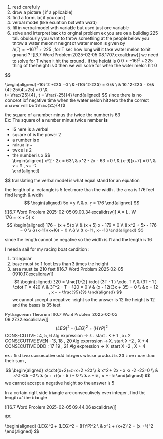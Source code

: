 1. read carefully 
2. draw  a picture ( if a pplicable)
3. find a formula( if you can )
4. verbal  model (like equation but with word)
5. fill in verbal model with variable but used just one variable 
6. solve and interpret back to original problem
ex you are on a building 225 tall. obulously you want to throw something at the people below  you throw  a water melon  if height  of water melon is given by  
$h(T ) = -16T^2+225$ , for T sec how long will it take water melon to hit ground ? 
![[6.7 Word Problem 2025-02-05 08.17.07.excalidraw]] 
we need to solve for T when it hit the ground  , 
if the height is 0 
$0= -16t^2 +225$ 
thing of the  height is 0 then we will solve for when the water melon hit 0 

$$ 

\begin{aligned}
-16t^2 +225 =0 \\ & -(16t^2-225) = 0 \\& 
\\ & 16t^2-225 = 0\\& 
(4t-25)(4t+25) = 0   \\&  
t=  \frac{25}{4}   , t  = \frac{-25}{4}
\end{aligned} 
$$
since there is no concept iof negative time when the  water melon hit zero the the correct answer will be $\frac{25}{4}$


the  square of a number minus the  twice the number is 63  
Ex: The square of a number minus twice number **is** 
- IS  here is a verbal 
- square of is the power 2 
- a number is x 
- minus is - 
- twice is 2 
- the number is x 
$$  
\begin{aligned}
x^2  - 2x =  63  \\ &  x^2  - 2x - 63  =  0  \\ &  (x-9)(x+7)  =  0  \\ & x  = 9   ,  x=  -7   
\end{aligned}
  
$$
translating the verbal model is what equal stand for an equation  

the length of a rectangle is  5 feet  more than the width . the area is 176 feet  
find length  &  width 
$$
\begin{aligned}
 5x =  y    \\ & 
x. y  =  176
\end{aligned}
  $$


![[6.7 Word Problem 2025-02-05 09.00.34.excalidraw]] 
A =  L . W  
176 = (x + 5) x  
$$
\begin{aligned}
176 = (x + 5) x     \\ & 
 (x + 5) x   - 176 = 0   \\ &  
 x^2 + 5x   - 176 = 0  \\ &   
(x-11)(x+16) = 0  \\ &    
 \\ &    x=11  , x=-16
\end{aligned} 
  $$

since the length cannot be negative so the width is 11 and the length is 16 

I need a sail for my racing boat 
condition : 
1. triangular 
2. base must be 1 foot less than 3 times the height 
3. area must be 210 feet 
![[6.7 Word Problem 2025-02-05 09.10.17.excalidraw]]
$$
\begin{aligned}
220  =  \frac{1}{2} \cdot (3T - 1 ) \cdot T   \\ & 
 (3T - 1 ) \cdot T    =  420 \\ &  3T^2 - T  - 420    =  0
 \\ & (x - 12)(3x + 35)  =  0   \\ & x  = 12  ,  x = - \frac{35}{3}
\end{aligned}  
  $$
we cannot accept   a negative height so the answer is 12 
the height is 12 and the bases is 35 feet 

Pythagorean  Theorem 
![[6.7 Word Problem 2025-02-05 09.27.32.excalidraw]] 
$$(LEG)^2  + (LEG)^2 =  (HYP)^2$$
CONSECUTIVE : 4, 5, 6 
 Alg  expression  -> X . start  .  X + 1  , x+ 2  
CONSECUTIVE EVEN :  16,  18 , 20 
 Alg  expression  -> X. start X +2  , X + 4 
CONSECUTIVE ODD   :  17,  19 , 21 
 Alg  expression  -> X. start X +2  , X + 4   


ex :  find two consecutive odd integers  whose product is 23 time more than their sum  ,

$$
\begin{aligned}
x\cdot(x+2)=x+x+2 +23 \\ & 
 x^2   + 2x  - x -x  -2 -23=0  \\ &   x^2     -25 =0   
 \\ & (x +  5)(x  - 5 )  =  0   \\ & x  = 5  ,  x = - 5
\end{aligned}  
  $$
we cannot accept   a negative height so the answer is 5 

In a certain  right side triangle are consecutively even   integer  , find the length of the triangle 

![[6.7 Word Problem 2025-02-05 09.44.06.excalidraw]] 

$$  


\begin{aligned}
(LEG)^2  + (LEG)^2 =  (HYP)^2  \\ & 
 x^2  + (x+2)^2 = (x +4)^2 
\end{aligned}  $$